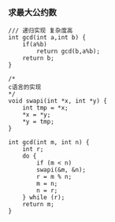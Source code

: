 

### 求最大公约数

    /// 递归实现 复杂度高
    int gcd(int a,int b) {
        if(a%b)
            return gcd(b,a%b);
        return b;
    }

    /*
    c语言的实现
    */
    void swapi(int *x, int *y) {
        int tmp = *x;
        *x = *y;
        *y = tmp;
    }

    int gcd(int m, int n) {
        int r;
        do {
            if (m < n)
            swapi(&m, &n);
            r = m % n;
            m = n;
            n = r;
        } while (r);
        return m;
    }
